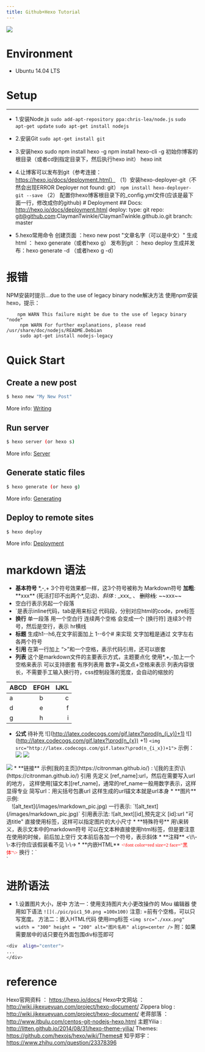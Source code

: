 ```yaml
---
title: Github+Hexo Tutorial
---
```

![](/images/markdown_cover.jpg)
# Environment
* Ubuntu 14.04 LTS
# Setup
***
* 1.安装Node.js
`sudo add-apt-repository ppa:chris-lea/node.js`
`sudo apt-get update`
`sudo apt-get install nodejs`
* 2.安装Git
`sudo apt-get install git`
* 3.安装hexo
		sudo npm install hexo -g
		 npm install hexo-cli -g
初始你博客的根目录（或者cd到指定目录下，然后执行hexo init）
		hexo init <dir> 
* 4.让博客可以发布到git（参考连接：https://hexo.io/docs/deployment.html）
（1）安装hexo-deployer-git（不然会出现ERROR Deployer not found: git）
`npm install hexo-deployer-git --save`
（2） 配置你hexo博客根目录下的_config.yml文件(应该是最下面一行，修改成你的github)
		# Deployment
		 ## Docs: http://hexo.io/docs/deployment.html
		 deploy:
		 type: git
		 repo: git@github.com:ClaymanTwinkle/ClaymanTwinkle.github.io.git
		 branch: master

* 5.hexo常用命令
创建页面  ：hexo new post "文章名字（可以是中文）"
生成html  ： hexo generate（或者hexo g）
发布到git ： hexo deploy
生成并发布：hexo generate -d （或者hexo g -d）

# 报错
NPM安装时提示...due to the use of legacy binary node解决方法
使用npm安装hexo，提示：
		
		npm WARN This failure might be due to the use of legacy binary "node"
		 npm WARN For further explanations, please read /usr/share/doc/nodejs/README.Debian
		 sudo apt-get install nodejs-legacy

# Quick Start
## Create a new post
``` bash
$ hexo new "My New Post"
```
More info: [Writing](https://hexo.io/docs/writing.html)
## Run server
``` bash
$ hexo server (or hexo s)
```
More info: [Server](https://hexo.io/docs/server.html)
## Generate static files
``` bash
$ hexo generate (or hexo g)
```
More info: [Generating](https://hexo.io/docs/generating.html)
## Deploy to remote sites
``` bash
$ hexo deploy
```
More info: [Deployment](https://hexo.io/docs/deployment.html)

# markdown 语法
* **基本符号**
*,-,+ 3个符号效果都一样，这3个符号被称为 Markdown符号 
**加粗**: \*\*xxx\*\* (死活打印不出两个\*,见谅)、_斜体_ : \_xxx\_ 、 ~~删除线~~: \~\~xxx\~\~
* 空白行表示另起一个段落
* `是表示inline代码，tab是用来标记 代码段，分别对应html的code，pre标签
* **换行**
单一段落 用一个空白行
连续两个空格 会变成一个 [换行符]
连续3个符号，然后是空行，表示 hr横线
* **标题**
生成h1--h6,在文字前面加上 1--6个# 来实现
文字加粗是通过 文字左右各两个符号
* **引用**
在第一行加上 “>”和一个空格，表示代码引用，还可以嵌套
* **列表**
这个是markdown文件的主要表示方式，主题要点化
使用*,+,-加上一个空格来表示
可以支持嵌套
有序列表用 数字+英文点+空格来表示
列表内容很长，不需要手工输入换行符，css控制段落的宽度，会自动的缩放的

| ABCD | EFGH | IJKL |
| -----|:----:|----:|
| a    | b    | c    |
| d    | e    | f    |
| g    | h    | i    |

* **公式**
待补充
\!\[\]\(http://latex.codecogs.com/gif.latex?\prod(n_{i_y})+1)
\!\[\]\(http://latex.codecogs.com/gif.latex?\prod(n_{x}) +1)
`<img src="http://latex.codecogs.com/gif.latex?\prod(n_{i_x})+1">`
示例：
![](http://latex.codecogs.com/gif.latex?\prod(n_{i_y})+1)
![](http://latex.codecogs.com/gif.latex?\prod(n_x)+1)
<img src="http://latex.codecogs.com/gif.latex?\prod(n_{i_x})+1">
* **链接**
示例[我的主页](https://citronman.github.io/) : \[我的主页\]\(https://citronman.github.io/)
引用 先定义 [ref_name]:url，然后在需要写入url的地方， 这样使用[锚文本][ref_name]，通常的ref_name一般用数字表示，这样显得专业
简写url：用尖括号包裹url 
这样生成的url锚文本就是url本身
* **图片**
示例:<br>　![alt_text](/images/markdown_pic.jpg)
一行表示: `![alt_text](/images/markdown_pic.jpg)`
引用表示法: ![alt_text][id],预先定义 [id]:url "可选title"
直接使用<img>标签，这样可以指定图片的大小尺寸
* **特殊符号**
用\来转义，表示文本中的markdown符号
可以在文本种直接使用html标签，但是要注意在使用的时候，前后加上空行
文本前后各加一个符号，表示斜体
* **注释**
<\!\-\-本行你应该假装看不见 \-\->
* **内嵌HTML**
<font color=red size=2 face="黑体"><\font color=red size=2 face="黑体"\></font>
换行：`<br>`

# 进阶语法
* 1.设置图片大小，居中
方法一：使用支持图片大小更改操作的 Mou 编辑器
使用如下语法
`![](./pic/pic1_50.png =100x100)`
注意: =前有个空格，可以只写宽度。
方法二：嵌入HTML代码
使用img标签
`<img src="./xxx.png" width = "300" height = "200" alt="图片名称" align=center />`
附：如果需要居中的话只要在外面包围div标签即可
``` bash
<div  align="center">    
...
</div>
```


# reference
Hexo官网资料 ： https://hexo.io/docs/
Hexo中文网站 ： http://wiki.jikexueyuan.com/project/hexo-document/
Zippera blog : http://wiki.jikexueyuan.com/project/hexo-document/
老蒋部落     ： http://www.itbulu.com/centos-git-nodejs-hexo.html
主题Yilia    : http://litten.github.io/2014/08/31/hexo-theme-yilia/
Themes: https://github.com/hexojs/hexo/wiki/Themes#
知乎郑宇：https://www.zhihu.com/question/23378396

